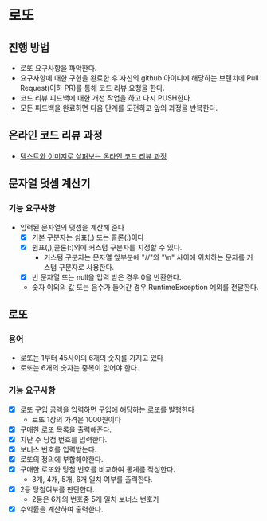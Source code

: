 # 로또

## 진행 방법

* 로또 요구사항을 파악한다.
* 요구사항에 대한 구현을 완료한 후 자신의 github 아이디에 해당하는 브랜치에 Pull Request(이하 PR)를 통해 코드 리뷰 요청을 한다.
* 코드 리뷰 피드백에 대한 개선 작업을 하고 다시 PUSH한다.
* 모든 피드백을 완료하면 다음 단계를 도전하고 앞의 과정을 반복한다.

## 온라인 코드 리뷰 과정

* [텍스트와 이미지로 살펴보는 온라인 코드 리뷰 과정](https://github.com/next-step/nextstep-docs/tree/master/codereview)

## 문자열 덧셈 계산기

### 기능 요구사항

* 입력된 문자열의 덧셈을 계산해 준다
    * [x] 기본 구분자는 쉼표(,) 또는 콜론(:)이다
    * [x] 쉼표(,),콜론(:)외에 커스텀 구분자를 지정할 수 있다.
        * 커스텀 구분자는 문자열 앞부분에 "//"와 "\n" 사이에 위치하는 문자를 커스텀 구분자로 사용한다.
    * [x] 빈 문자열 또는 null을 입력 받은 경우 0을 반환한다.
    * 숫자 이외의 값 또는 음수가 들어간 경우 RuntimeException 예외를 전달한다.

## 로또

### 용어

* 로또는 1부터 45사이의 6개의 숫자를 가지고 있다
* 로또는 6개의 숫자는 중복이 없어야 한다.

### 기능 요구사항

* [x] 로또 구입 금액을 입력하면 구입에 해당하는 로또를 발행한다
    * 로또 1장의 가격은 1000원이다
* [x] 구매한 로또 목록을 출력해준다.
* [x] 지난 주 당첨 번호를 입력한다.
* [x] 보너스 번호를 입력받는다.
* [x] 로또의 정의에 부합해야한다.
* [x] 구매한 로또와 당첨 번호를 비교하여 통계를 작성한다.
    * 3개, 4개, 5개, 6개 일치 여부를 출력한다.
* [x] 2등 당첨여부를 판단한다.
    * 2등은 6개의 번호중 5개 일치 보너스 번호가
* [x] 수익률을 계산하여 출력한다.
